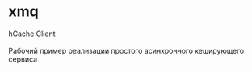# xmq
hCache Client<br />
<br />
Рабочий пример реализации простого асинхронного кеширующего сервиса<br />